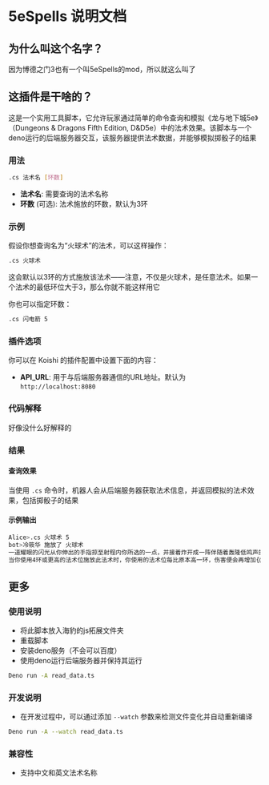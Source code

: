 # 5eSpells 说明文档

## 为什么叫这个名字？

因为博德之门3也有一个叫5eSpells的mod，所以就这么叫了

## 这插件是干啥的？

这是一个实用工具脚本，它允许玩家通过简单的命令查询和模拟《龙与地下城5e》（Dungeons & Dragons Fifth Edition, D&D5e）中的法术效果。该脚本与一个deno运行的后端服务器交互，该服务器提供法术数据，并能够模拟掷骰子的结果

### 用法

```sh
.cs 法术名 [环数]
```

- **法术名**: 需要查询的法术名称
- **环数** (可选): 法术施放的环数，默认为3环

### 示例

假设你想查询名为“火球术”的法术，可以这样操作：

```sh
.cs 火球术
```

这会默认以3环的方式施放该法术——注意，不仅是火球术，是任意法术。如果一个法术的最低环位大于3，那么你就不能这样用它

你也可以指定环数：

```sh
.cs 闪电箭 5
```

### 插件选项

你可以在 Koishi 的插件配置中设置下面的内容：

- **API_URL**: 用于与后端服务器通信的URL地址。默认为 `http://localhost:8080`

### 代码解释

好像没什么好解释的

### 结果

#### 查询效果

当使用 `.cs` 命令时，机器人会从后端服务器获取法术信息，并返回模拟的法术效果，包括掷骰子的结果

#### 示例输出

```sh
Alice>.cs 火球术 5
bot>冷筱华 施放了 火球术
一道耀眼的闪光从你伸出的手指掠至射程内你所选的一点，并接着炸开成一阵伴随着轰隆低鸣声的爆炸烈焰。位于以该点为中心20尺半径球体内的每个生物都必须进行一次敏捷豁免。一个豁免失败的目标将受到{@dice 8d6}[3, 6, 6, 5, 1, 1, 5, 6 = 33]火焰伤害，豁免成功则只受到一半的伤害。这团火焰会绕过转角。且会点燃范围内所有未被穿戴或携带的可燃物体。
当你使用4环或更高的法术位施放此法术时，你使用的法术位每比原本高一环，伤害便会再增加{@scaledice 8d6|3-9|1d6}[1, 3, 5, 3, 5, 2, 5, 3, 3, 4 = 34]。
```

## 更多

### 使用说明

- 将此脚本放入海豹的js拓展文件夹
- 重载脚本
- 安装deno服务（不会可以百度）
- 使用deno运行后端服务器并保持其运行
```sh
Deno run -A read_data.ts
```

### 开发说明

- 在开发过程中，可以通过添加 `--watch` 参数来检测文件变化并自动重新编译
```sh
Deno run -A --watch read_data.ts
```

### 兼容性

- 支持中文和英文法术名称
